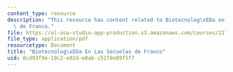 ```yaml
---
content_type: resource
description: "This resource has content related to Biotecnolog\xEDa en las secuelas\
  \ de Franco."
file: https://ol-ocw-studio-app-production.s3.amazonaws.com/courses/21l-640j-the-new-spain-1977-present-fall-2015/0cd93f9e19c2e02de8abc51f8e09f5f7_MIT21L_640JF15_BioFranco.pdf
file_type: application/pdf
resourcetype: Document
title: "Biotecnolog\xEDa En Las Secuelas de Franco"
uid: 0cd93f9e-19c2-e02d-e8ab-c51f8e09f5f7
---
```

